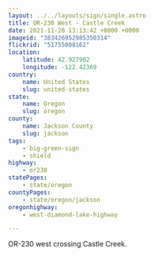 ```yaml
---
layout: ../../layouts/sign/single.astro
title: OR-230 West - Castle Creek
date: 2021-11-20 13:13:42 +0000 +0000
imageid: "383426952985350314"
flickrid: "51755008162"
location:
    latitude: 42.927902
    longitude: -122.42369
country:
    name: United States
    slug: united-states
state:
    name: Oregon
    slug: oregon
county:
    name: Jackson County
    slug: jackson
tags:
    - big-green-sign
    - shield
highway:
    - or230
statePages:
    - state/oregon
countyPages:
    - state/oregon/jackson
oregonhighway:
    - west-diamond-lake-highway

---
```

OR-230 west crossing Castle Creek.